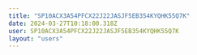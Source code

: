 ```yaml
---
title: "SP10ACX3A54PFCX22J22JASJF5EB354KYQHK55Q7K"
date: 2024-03-27T10:18:00.318Z
user: SP10ACX3A54PFCX22J22JASJF5EB354KYQHK55Q7K
layout: "users"
---
```

    